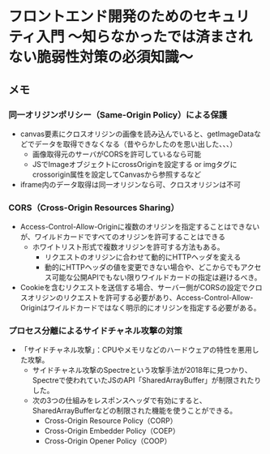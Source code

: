 # フロントエンド開発のためのセキュリティ入門 〜知らなかったでは済まされない脆弱性対策の必須知識〜
## メモ
### 同一オリジンポリシー（Same-Origin Policy）による保護
- canvas要素にクロスオリジンの画像を読み込んでいると、getImageDataなどでデータを取得できなくなる（昔やらかしたのを思い出した、、、）
  - 画像取得元のサーバがCORSを許可しているなら可能
  - JSでImageオブジェクトにcrossOriginを設定する or imgタグにcrossorigin属性を設定してCanvasから参照するなど
- iframe内のデータ取得は同一オリジンなら可、クロスオリジンは不可
### CORS（Cross-Origin Resources Sharing）
- Access-Control-Allow-Originに複数のオリジンを指定することはできないが、ワイルドカードですべてのオリジンを許可することはできる
  - ホワイトリスト形式で複数オリジンを許可する方法もある。
    - リクエストのオリジンに合わせて動的にHTTPヘッダを変える
    - 動的にHTTPヘッダの値を変更できない場合や、どこからでもアクセス可能な公開APIでもない限りワイルドカードの指定は避けるべき。
- Cookieを含むリクエストを送信する場合、サーバー側がCORSの設定でクロスオリジンのリクエストを許可する必要があり、Access-Control-Allow-Originはワイルドカードではなく明示的にオリジンを指定する必要がある。
### プロセス分離によるサイドチャネル攻撃の対策
- 「サイドチャネル攻撃」：CPUやメモリなどのハードウェアの特性を悪用した攻撃。
  - サイドチャネル攻撃のSpectreという攻撃手法が2018年に見つかり、Spectreで使われていたJSのAPI「SharedArrayBuffer」が制限されたりした。
  - 次の3つの仕組みをレスポンスヘッダで有効にすると、SharedArrayBufferなどの制限された機能を使うことができる。
    - Cross-Origin Resource Policy（CORP）
    - Cross-Origin Embedder Policy（COEP）
    - Cross-Origin Opener Policy（COOP）